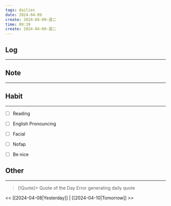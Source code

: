 ```yaml
---
tags: dailies  
date: 2024-04-09
create: 2024-04-09-週二
time: 09:19
create: 2024-04-09-週二
---
```


## Log
---


## Note
---


## Habit
---
- [ ] Reading
- [ ] English Pronouncing
- [ ] Facial
- [ ] Nofap
- [ ] Be nice


## Other
---

> [!Quote]+ Quote of the Day
> Error generating daily quote

<< [[2024-04-08|Yesterday]] | [[2024-04-10|Tomorrow]] >>